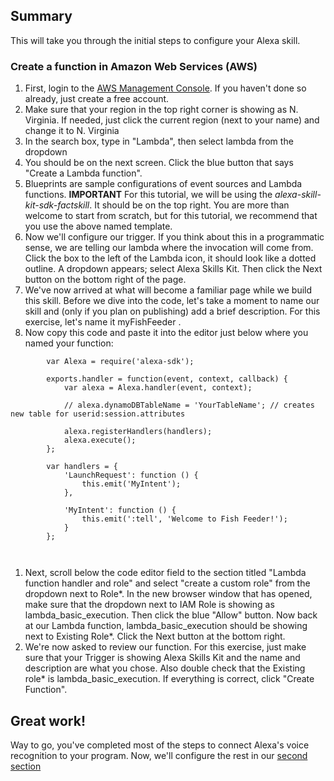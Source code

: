 ## Summary
This will take you through the initial steps to configure your Alexa skill.  

### Create a function in Amazon Web Services (AWS)
1. First, login to the [AWS Management Console](https://aws.amazon.com/).  If you haven't done so already, just create a free account.
1. Make sure that your region in the top right corner is showing as N. Virginia. If needed, just click the current region (next to your name) and change it to N. Virginia
1. In the search box, type in "Lambda", then select lambda from the dropdown
1. You should be on the next screen. Click the blue button that says "Create a Lambda function".
1. Blueprints are sample configurations of event sources and Lambda functions. **IMPORTANT** For this tutorial, we will be using the _alexa-skill-kit-sdk-factskill_. It should be on the top right. You are more than welcome to start from scratch, but for this tutorial, we recommend that you use the above named template. 
1. Now we'll configure our trigger.  If you think about this in a programmatic sense, we are telling our lambda where the invocation will come from.  Click the box to the left of the Lambda icon, it should look like a dotted outline.  A dropdown appears; select Alexa Skills Kit.  Then click the Next button on the bottom right of the page. 
1. We've now arrived at what will become a familiar page while we build this skill.  Before we dive into the code, let's take a moment to name our skill and (only if you plan on publishing) add a brief description. For this exercise, let's name it myFishFeeder .
1. Now copy this code and paste it into the editor just below where you named your function:
```
        var Alexa = require('alexa-sdk');

        exports.handler = function(event, context, callback) {
            var alexa = Alexa.handler(event, context);

            // alexa.dynamoDBTableName = 'YourTableName'; // creates new table for userid:session.attributes

            alexa.registerHandlers(handlers);
            alexa.execute();
        };

        var handlers = {
            'LaunchRequest': function () {
                this.emit('MyIntent');
            },

            'MyIntent': function () {
                this.emit(':tell', 'Welcome to Fish Feeder!');
            }
        };
        
        
```

1. Next, scroll below the code editor field to the section titled "Lambda function handler and role" and select "create a custom role" from the dropdown next to Role\*. In the new browser window that has opened, make sure that the dropdown next to IAM Role is showing as lambda_basic_execution. Then click the blue "Allow" button. Now back at our Lambda function, lambda_basic_execution should be showing next to Existing Role\*. Click the Next button at the bottom right. 
1. We're now asked to review our function. For this exercise, just make sure that your Trigger is showing Alexa Skills Kit and the name and description are what you chose. Also double check that the Existing role\* is lambda_basic_execution. If everything is correct, click "Create Function".

## Great work!

Way to go, you've completed most of the steps to connect Alexa's voice recognition to your program.  Now, we'll configure the rest in our [second section](../skills)
